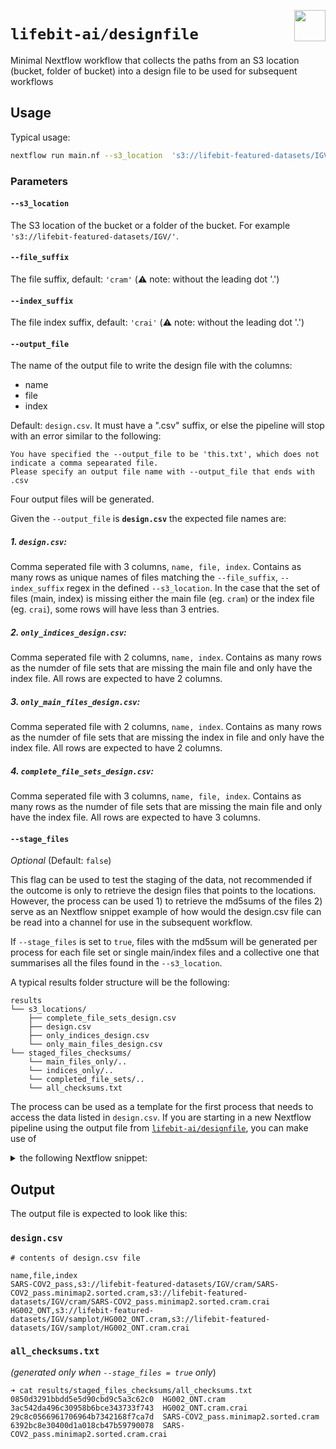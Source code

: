 <p align="center">
  <img src="https://avatars0.githubusercontent.com/u/30871219?s=200&v=4"  width="50" align="right" >
</p>

#  `lifebit-ai/designfile` 
Minimal Nextflow workflow that collects the paths from an S3 location (bucket, folder of bucket) into a design file to be used for subsequent workflows


## Usage

Typical usage:

```bash
nextflow run main.nf --s3_location  's3://lifebit-featured-datasets/IGV/' --file_suffix 'cram' --index_suffix 'crai'
```

### Parameters

#### `--s3_location`

The S3 location of the bucket or a folder of the bucket. For example `'s3://lifebit-featured-datasets/IGV/'`.

#### `--file_suffix`

The file suffix, default: `'cram'` (:warning: note: without the leading dot '.')

#### `--index_suffix`

The file index suffix, default: `'crai'` (:warning: note: without the leading dot '.')

#### `--output_file`

The name of the output file to write the design file with the columns:
- name
- file
- index

Default: `design.csv`. It must have a ".csv" suffix, or else the pipeline will stop with an error similar to the following:

```console
You have specified the --output_file to be 'this.txt', which does not indicate a comma sepearated file.
Please specify an output file name with --output_file that ends with .csv
```

Four output files will be generated.

Given the `--output_file` is **`design.csv`** the expected file names are:

#####  1. **`design.csv`:**

Comma seperated file with 3 columns, `name, file, index`.
Contains as many rows as unique names of files matching the `--file_suffix`, `--index_suffix` regex in the defined `--s3_location`.
In the case that the set of files (main, index) is missing either the main file (eg. `cram`) or the index file (eg. `crai`), some rows will have less than 3 entries.

#####  2. `only_indices_`**`design.csv`:**

Comma seperated file with 2 columns, `name, index`.
Contains as many rows as the numder of file sets that are missing the main file and only have the index file.
All rows are expected to have 2 columns.

#####  3. `only_main_files_`**`design.csv`:**

Comma seperated file with 2 columns, `name, index`.
Contains as many rows as the numder of file sets that are missing the index in file and only have the index file.
All rows are expected to have 2 columns.

##### 4. `complete_file_sets_`**`design.csv`:**

Comma seperated file with 3 columns, `name, file, index`.
Contains as many rows as the numder of file sets that are missing the main file and only have the index file.
All rows are expected to have 3 columns.

#### `--stage_files`

_Optional_ (Default: `false`)

This flag can be used to test the staging of the data, not recommended if the outcome is only to retrieve the design files that points to the locations.
However, the process can be used 1) to retrieve the md5sums of the files 2) serve as an Nextflow snippet example of how would the design.csv file can be read into a channel for use in the subsequent workflow.

If `--stage_files` is set to `true`, files with the md5sum will be generated per process for each file set or single main/index files and a collective one that summarises all the files found in the `--s3_location`.

A typical results folder structure will be the following:

```console
results
└── s3_locations/
    ├── complete_file_sets_design.csv
    ├── design.csv
    ├── only_indices_design.csv
    └── only_main_files_design.csv
└── staged_files_checksums/
    └── main_files_only/..
    └── indices_only/..
    └── completed_file_sets/..
    └── all_checksums.txt
```


The process can be used as a template for the first process that needs to access the data listed in `design.csv`.
If you are starting in a new Nextflow pipeline using the output file from [`lifebit-ai/designfile`](https://github.com/lifebit-ai/designfile), you can make use of 

<details>
<summary> the following Nextflow snippet:</summary>

```groovy
// contents of main.nf

// Define ideally in nextflow.config instead of main.nf and initialise to false
params.design_file = "results/complete_file_sets_design.csv"

// Re-usable component to create a channel with the links of the files by reading the design file that has a header (skip:1 ommits this 1st row)
Channel.fromPath(params.design_file_complete_sets)
      .splitCsv(sep: ',', skip: 1)
      .map { name, main_file, index_file -> [name, file(main_file), file(index_file) ] }
      .set { ch_complete_sets }

  // Re-usable process skeleton that performs a simple operation, listing files
  process stage_file_sets {
  tag "id:${name}"
  echo true
  publishDir "results/${name}/"

  input:
  set val(name), file(file_path), file(file_index) from ch_complete_sets

  output:
  file("${name}.txt")

  script:
  """
  ls -l > ${name}.txt
  ls -l
  """
  }
```

</details>


## Output

The output file is expected to look like this:

### `design.csv`

```csv
# contents of design.csv file

name,file,index
SARS-COV2_pass,s3://lifebit-featured-datasets/IGV/cram/SARS-COV2_pass.minimap2.sorted.cram,s3://lifebit-featured-datasets/IGV/cram/SARS-COV2_pass.minimap2.sorted.cram.crai
HG002_ONT,s3://lifebit-featured-datasets/IGV/samplot/HG002_ONT.cram,s3://lifebit-featured-datasets/IGV/samplot/HG002_ONT.cram.crai
```

### `all_checksums.txt`

_(generated only when `--stage_files = true` only_)

```console
➜ cat results/staged_files_checksums/all_checksums.txt
0850d3291bbdd5e5d90cbd9c5a3c62c0  HG002_ONT.cram
3ac542da496c30958b6bce343733f743  HG002_ONT.cram.crai
29c8c0566961706964b7342168f7ca7d  SARS-COV2_pass.minimap2.sorted.cram
6392bc8e30400d1a018cb47b59790078  SARS-COV2_pass.minimap2.sorted.cram.crai
```